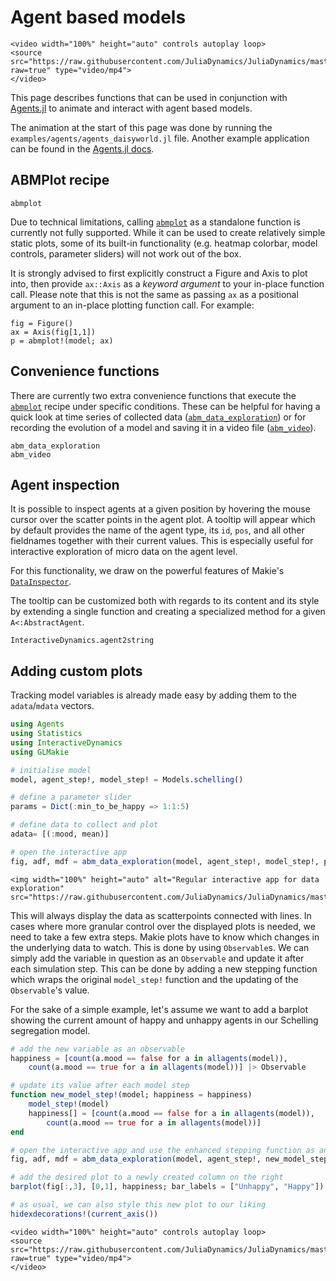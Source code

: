 # Agent based models
```@raw html
<video width="100%" height="auto" controls autoplay loop>
<source src="https://raw.githubusercontent.com/JuliaDynamics/JuliaDynamics/master/videos/interact/agents.mp4?raw=true" type="video/mp4">
</video>
```

This page describes functions that can be used in conjunction with [Agents.jl](https://juliadynamics.github.io/Agents.jl/dev/) to animate and interact with agent based models.

The animation at the start of this page was done by running the `examples/agents/agents_daisyworld.jl` file.
Another example application can be found in the [Agents.jl docs](https://juliadynamics.github.io/Agents.jl/dev/examples/schelling/).

## ABMPlot recipe

```@docs
abmplot
```

Due to technical limitations, calling [`abmplot`](@ref) as a standalone function is currently not fully supported.
While it can be used to create relatively simple static plots, some of its built-in functionality (e.g. heatmap colorbar, model controls, parameter sliders) will not work out of the box.

It is strongly advised to first explicitly construct a Figure and Axis to plot into, then provide `ax::Axis` as a *keyword argument* to your in-place function call.
Please note that this is not the same as passing `ax` as a positional argument to an in-place plotting function call.
For example:

```
fig = Figure()
ax = Axis(fig[1,1])
p = abmplot!(model; ax)
```

## Convenience functions

There are currently two extra convenience functions that execute the [`abmplot`](@ref) recipe under specific conditions.
These can be helpful for having a quick look at time series of collected data ([`abm_data_exploration`](@ref)) or for recording the evolution of a model and saving it in a video file ([`abm_video`](@ref)).

```@docs
abm_data_exploration
abm_video
```

## Agent inspection

It is possible to inspect agents at a given position by hovering the mouse cursor over the scatter points in the agent plot.
A tooltip will appear which by default provides the name of the agent type, its `id`, `pos`, and all other fieldnames together with their current values.
This is especially useful for interactive exploration of micro data on the agent level.

For this functionality, we draw on the powerful features of Makie's [`DataInspector`](https://makie.juliaplots.org/dev/documentation/inspector/).

The tooltip can be customized both with regards to its content and its style by extending a single function and creating a specialized method for a given `A<:AbstractAgent`.

```@docs
InteractiveDynamics.agent2string
```

## Adding custom plots

Tracking model variables is already made easy by adding them to the `adata`/`mdata` vectors.

```julia
using Agents
using Statistics
using InteractiveDynamics
using GLMakie

# initialise model
model, agent_step!, model_step! = Models.schelling()

# define a parameter slider
params = Dict(:min_to_be_happy => 1:1:5)

# define data to collect and plot
adata= [(:mood, mean)]

# open the interactive app
fig, adf, mdf = abm_data_exploration(model, agent_step!, model_step!, params; adata)
```

```@raw html
<img width="100%" height="auto" alt="Regular interactive app for data exploration" src="https://raw.githubusercontent.com/JuliaDynamics/JuliaDynamics/master/videos/interact/custom_plots.png">
```

This will always display the data as scatterpoints connected with lines.
In cases where more granular control over the displayed plots is needed, we need to take a few extra steps.
Makie plots have to know which changes in the underlying data to watch.
This is done by using `Observable`s.
We can simply add the variable in question as an `Observable` and update it after each simulation step.
This can be done by adding a new stepping function which wraps the original `model_step!` function and the updating of the `Observable`'s value.

For the sake of a simple example, let's assume we want to add a barplot showing the current amount of happy and unhappy agents in our Schelling segregation model.

```julia
# add the new variable as an observable
happiness = [count(a.mood == false for a in allagents(model)),
    count(a.mood == true for a in allagents(model))] |> Observable

# update its value after each model step
function new_model_step!(model; happiness = happiness)
    model_step!(model)
    happiness[] = [count(a.mood == false for a in allagents(model)),
        count(a.mood == true for a in allagents(model))]
end

# open the interactive app and use the enhanced stepping function as an argument
fig, adf, mdf = abm_data_exploration(model, agent_step!, new_model_step!, params; adata)

# add the desired plot to a newly created column on the right
barplot(fig[:,3], [0,1], happiness; bar_labels = ["Unhappy", "Happy"])

# as usual, we can also style this new plot to our liking
hidexdecorations!(current_axis())
```

```@raw html
<video width="100%" height="auto" controls autoplay loop>
<source src="https://raw.githubusercontent.com/JuliaDynamics/JuliaDynamics/master/videos/interact/custom_plots.mp4?raw=true" type="video/mp4">
</video>
```
